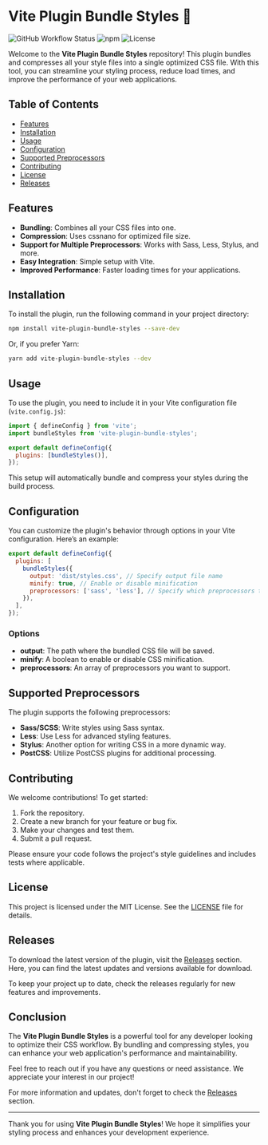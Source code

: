 # Vite Plugin Bundle Styles 🎨

![GitHub Workflow Status](https://img.shields.io/github/workflow/status/AbdalrhmanCR7/vite-plugin-bundle-styles/CI?style=flat-square)
![npm](https://img.shields.io/npm/v/vite-plugin-bundle-styles?style=flat-square)
![License](https://img.shields.io/github/license/AbdalrhmanCR7/vite-plugin-bundle-styles?style=flat-square)

Welcome to the **Vite Plugin Bundle Styles** repository! This plugin bundles and compresses all your style files into a single optimized CSS file. With this tool, you can streamline your styling process, reduce load times, and improve the performance of your web applications.

## Table of Contents

- [Features](#features)
- [Installation](#installation)
- [Usage](#usage)
- [Configuration](#configuration)
- [Supported Preprocessors](#supported-preprocessors)
- [Contributing](#contributing)
- [License](#license)
- [Releases](#releases)

## Features

- **Bundling**: Combines all your CSS files into one.
- **Compression**: Uses cssnano for optimized file size.
- **Support for Multiple Preprocessors**: Works with Sass, Less, Stylus, and more.
- **Easy Integration**: Simple setup with Vite.
- **Improved Performance**: Faster loading times for your applications.

## Installation

To install the plugin, run the following command in your project directory:

```bash
npm install vite-plugin-bundle-styles --save-dev
```

Or, if you prefer Yarn:

```bash
yarn add vite-plugin-bundle-styles --dev
```

## Usage

To use the plugin, you need to include it in your Vite configuration file (`vite.config.js`):

```javascript
import { defineConfig } from 'vite';
import bundleStyles from 'vite-plugin-bundle-styles';

export default defineConfig({
  plugins: [bundleStyles()],
});
```

This setup will automatically bundle and compress your styles during the build process.

## Configuration

You can customize the plugin's behavior through options in your Vite configuration. Here’s an example:

```javascript
export default defineConfig({
  plugins: [
    bundleStyles({
      output: 'dist/styles.css', // Specify output file name
      minify: true, // Enable or disable minification
      preprocessors: ['sass', 'less'], // Specify which preprocessors to use
    }),
  ],
});
```

### Options

- **output**: The path where the bundled CSS file will be saved.
- **minify**: A boolean to enable or disable CSS minification.
- **preprocessors**: An array of preprocessors you want to support.

## Supported Preprocessors

The plugin supports the following preprocessors:

- **Sass/SCSS**: Write styles using Sass syntax.
- **Less**: Use Less for advanced styling features.
- **Stylus**: Another option for writing CSS in a more dynamic way.
- **PostCSS**: Utilize PostCSS plugins for additional processing.

## Contributing

We welcome contributions! To get started:

1. Fork the repository.
2. Create a new branch for your feature or bug fix.
3. Make your changes and test them.
4. Submit a pull request.

Please ensure your code follows the project's style guidelines and includes tests where applicable.

## License

This project is licensed under the MIT License. See the [LICENSE](LICENSE) file for details.

## Releases

To download the latest version of the plugin, visit the [Releases](https://github.com/AbdalrhmanCR7/vite-plugin-bundle-styles/releases) section. Here, you can find the latest updates and versions available for download.

To keep your project up to date, check the releases regularly for new features and improvements.

## Conclusion

The **Vite Plugin Bundle Styles** is a powerful tool for any developer looking to optimize their CSS workflow. By bundling and compressing styles, you can enhance your web application's performance and maintainability. 

Feel free to reach out if you have any questions or need assistance. We appreciate your interest in our project!

For more information and updates, don't forget to check the [Releases](https://github.com/AbdalrhmanCR7/vite-plugin-bundle-styles/releases) section.

---

Thank you for using **Vite Plugin Bundle Styles**! We hope it simplifies your styling process and enhances your development experience.